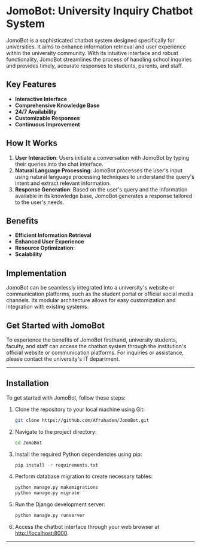 # JomoBot: University Inquiry Chatbot System

JomoBot is a sophisticated chatbot system designed specifically for universities. It aims to enhance information retrieval and user experience within the university community. With its intuitive interface and robust functionality, JomoBot streamlines the process of handling school inquiries and provides timely, accurate responses to students, parents, and staff.

## Key Features

- **Interactive Interface**
- **Comprehensive Knowledge Base**
- **24/7 Availability**
- **Customizable Responses**
- **Continuous Improvement**

## How It Works

1. **User Interaction**: Users initiate a conversation with JomoBot by typing their queries into the chat interface.
2. **Natural Language Processing**: JomoBot processes the user's input using natural language processing techniques to understand the query's intent and extract relevant information.
3. **Response Generation**: Based on the user's query and the information available in its knowledge base, JomoBot generates a response tailored to the user's needs.

## Benefits

- **Efficient Information Retrieval**
- **Enhanced User Experience**
- **Resource Optimization**:
- **Scalability**

## Implementation

JomoBot can be seamlessly integrated into a university's website or communication platforms, such as the student portal or official social media channels. Its modular architecture allows for easy customization and integration with existing systems.

## Get Started with JomoBot

To experience the benefits of JomoBot firsthand, university students, faculty, and staff can access the chatbot system through the institution's official website or communication platforms. For inquiries or assistance, please contact the university's IT department.

---


Installation
------------

To get started with JomoBot, follow these steps:

1. Clone the repository to your local machine using Git:

    ```bash
    git clone https://github.com/Afrahaden/JomoBot.git
    ```

2. Navigate to the project directory:

    ```bash
    cd JomoBot
    ```

3. Install the required Python dependencies using pip:

    ```bash
    pip install -r requirements.txt
    ```
4. Perform database migration to create necessary tables:

    ```bash
    python manage.py makemigrations
    python manage.py migrate
    ```

5. Run the Django development server:

    ```bash
    python manage.py runserver
    ```

6. Access the chatbot interface through your web browser at [http://localhost:8000](http://localhost:8000).

---

